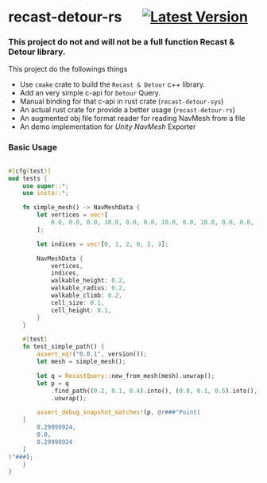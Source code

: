 # recast-detour-rs  &emsp; [![Latest Version]][crates.io]
[Latest Version]: https://img.shields.io/crates/v/recast-detour-rs.svg
[crates.io]: https://crates.io/crates/recast-detour-rs

### This project do not and will not be a full function Recast & Detour library. 

This project do the followings things

* Use `cmake` crate to build the `Recast & Detour` c++ library.
* Add an very simple c-api for `Detour` Query.
* Manual binding for that c-api in rust crate (`recast-detour-sys`)
* An actual rust crate for provide a better usage (`recast-detour-rs`)
* An augmented obj file format reader for reading NavMesh from a file
* An demo implementation for *Unity NavMesh* Exporter


### Basic Usage

```rust

#[cfg(test)]
mod tests {
    use super::*;
    use insta::*;

    fn simple_mesh() -> NavMeshData {
        let vertices = vec![
            0.0, 0.0, 0.0, 10.0, 0.0, 0.0, 10.0, 0.0, 10.0, 0.0, 0.0, 10.0,
        ];

        let indices = vec![0, 1, 2, 0, 2, 3];

        NavMeshData {
            vertices,
            indices,
            walkable_height: 0.2,
            walkable_radius: 0.2,
            walkable_climb: 0.2,
            cell_size: 0.1,
            cell_height: 0.1,
        }
    }

    #[test]
    fn test_simple_path() {
        assert_eq!("0.0.1", version());
        let mesh = simple_mesh();

        let q = RecastQuery::new_from_mesh(mesh).unwrap();
        let p = q
            .find_path((0.2, 0.1, 0.4).into(), (0.8, 0.1, 0.5).into(), 0.2)
            .unwrap();

        assert_debug_snapshot_matches!(p, @r###"Point(
    [
        0.29999924,
        0.0,
        0.29999924
    ]
)"###);
    }
}

```

